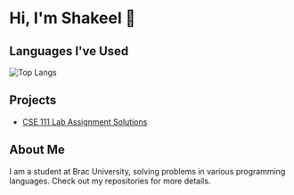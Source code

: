 # Hi, I'm Shakeel 👋

## Languages I've Used

![Top Langs](https://github-readme-stats.vercel.app/api/top-langs/?username=officialshakeel&layout=compact)

## Projects

- [CSE 111 Lab Assignment Solutions](https://github.com/officialshakeel/JAVA---CSE111---BRACU)

## About Me

I am a student at Brac University, solving problems in various programming languages. Check out my repositories for more details.
